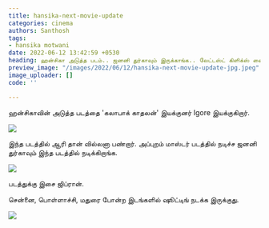 ```yaml
---
title: hansika-next-movie-update
categories: cinema
authors: Santhosh
tags:
- hansika motwani
date: 2022-06-12 13:42:59 +0530
heading: ஹன்சிகா அடுத்த படம்.. ஜனனி துர்காவும் இருக்காங்க.. லேட்டஸ்ட் கிளிக்ஸ் வைரல்..!
preview_image: "/images/2022/06/12/hansika-next-movie-update-jpg.jpeg"
image_uploader: []
code: ''

---
```

ஹன்சிகாவின் அடுத்த படத்தை 'கலாபாக் காதலன்' இயக்குனர் Igore இயக்குகிறார்.

![](/images/2022/06/12/hansika-next-movie-2-jpg.jpeg)

இந்த படத்தில் ஆரி தான் வில்லனா பண்றார். அப்புறம் மாஸ்டர் படத்தில் நடிச்ச ஜனனி துர்காவும் இந்த படத்தில் நடிக்கிறாங்க.

![](/images/2022/06/12/hansika-next-movie-1-jpg.jpeg)

படத்துக்கு இசை ஜிப்ரான்.

சென்னை, பொள்ளாச்சி, மதுரை போன்ற இடங்களில் ஷூட்டிங் நடக்க இருக்குது.

![](/images/2022/06/12/hansika-next-movie-3-jpg.jpeg)

